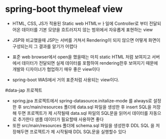 # spring-boot thymeleaf view
* HTML, CSS, JS가 적용된 Static web HTMLㅠㅏ일에 Controller로 부터 전달되어온 데이터를
기본 모양을 흐트러지지 않는 범위에서 자유롭게 표현하는 view
* JSP와 비교했을때 JSP는 서버를 거쳐서 Rendering이 되지 않으면 어떻게 화면이 구성되는지
그 결과를 알기가 어렵다
* 표준 web browser에서 open을 했을때는 마치 static HTML 처럼 보여지고
서버에서 데이터가 전달되면 실제 데이터를 포함하여 rendering한후 보여지기 때문에
개발와 디자이너가 협업하기 매우 좋은 view이다

* spring-boot WAS에서 거의 표준처럼 사용되는 view이다.

#data-jap 프로젝트
* spring.jpa 프로젝트에서 spring-datasource.initalize-mode 를 always로 설정한 후
src/main/resources 폴더에 data.sql 파일을 생성한 후 insert SQL을 저장해 두면
프로젝트가 제 시작될때 data.sql 파일의 SQL문을 읽어서 데이터를 자동으로 추가한다
샘플 데이터가 필요할때 사용하면 좋다
* 또한
src/main/resources 폴더에 schema.sql 파일을 생성한후 DDL SQL 을 저장해두면
프로젝트가 제 시작될때 DDL SQL문을 실행할수 있다
